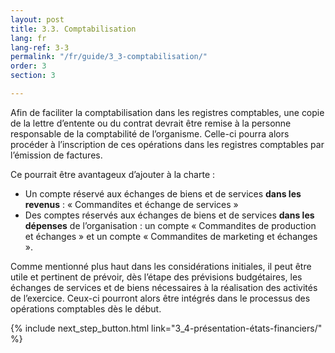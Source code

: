 ```yaml
---
layout: post
title: 3.3. Comptabilisation
lang: fr
lang-ref: 3-3
permalink: "/fr/guide/3_3-comptabilisation/"
order: 3
section: 3

---
```

Afin de faciliter la comptabilisation dans les registres comptables, une copie de la lettre d’entente ou du contrat devrait être remise à la personne responsable de la comptabilité de l’organisme. Celle-ci pourra alors procéder à l’inscription de ces opérations dans les registres comptables par l’émission de factures.

Ce pourrait être avantageux d’ajouter à la charte :

* Un compte réservé aux échanges de biens et de services **dans les revenus** :   « Commandites et échange de services »
* Des comptes réservés aux échanges de biens et de services **dans les dépenses** de l’organisation : un compte « Commandites de production et échanges » et un compte « Commandites de marketing et échanges ».

Comme mentionné plus haut dans les considérations initiales, il peut être utile et pertinent de prévoir, dès l’étape des prévisions budgétaires, les échanges de services et de biens nécessaires à la réalisation des activités de l’exercice. Ceux-ci pourront alors être intégrés dans le processus des opérations comptables dès le début.

{% include next_step_button.html link="3_4-présentation-états-financiers/" %}
